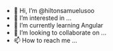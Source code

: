- 👋 Hi, I’m @hiltonsamuelusoo
- 👀 I’m interested in ...
- 🌱 I’m currently learning Angular
- 💞️ I’m looking to collaborate on ...
- 📫 How to reach me ...

<!---
hiltonsamuelusoo/hiltonsamuelusoo is a ✨ special ✨ repository because its `README.md` (this file) appears on your GitHub profile.
You can click the Preview link to take a look at your changes.
--->
